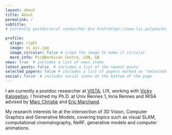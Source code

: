 ```yaml
---
layout: about
title: About
permalink: /
subtitle: 
# Currently postdoctoral researcher @<a href=https://www.lix.polytechnique.fr/vista/>VISTA</a>, LIX, Ecole Polytechnique. Palaiseau, France, previous Ph.D. at Team Mimetic <a href=https://team.inria.fr/mimetic/>Mimetic</a> of Inria Rennes, IRISA and Univ. Rennes 1.

profile:
  align: right
  image: xi_pic.jpg
  image_circular: false # crops the image to make it circular
  more_info: Pic@Barbican Centre, LDN, GB
news: true  # includes a list of news items
latest_posts: false  # includes a list of the newest posts
selected_papers: false # includes a list of papers marked as "selected={true}"
social: false  # includes social icons at the bottom of the page
---
```


I am currently a postdoc researcher at [VISTA](https://www.lix.polytechnique.fr/vista/), LIX, working with [Vicky Kalogeiton](https://vicky.kalogeiton.info). I finished my Ph.D. at Univ Rennes 1, Inria Rennes and IRISA advised by [Marc Christie](https://people.irisa.fr/Marc.Christie/) and [Eric Marchand](https://team.inria.fr/rainbow/fr/team/eric-marchand/).

My research interests lie at the intersection of 3D Vision, Computer Graphics and Generative Models, covering topics such as visual SLAM, computational cinematography, NeRF, generative models and computer animations.